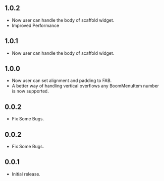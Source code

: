 ## 1.0.2

* Now user can handle the body of scaffold widget.
* Improved Performance

## 1.0.1

* Now user can handle the body of scaffold widget.

## 1.0.0

* Now user can set alignment and padding to FAB.
* A better way of handling vertical overflows any BoomMenuItem number is now supported.

## 0.0.2

* Fix Some Bugs.

## 0.0.2

* Fix Some Bugs.

## 0.0.1

* Initial release.
